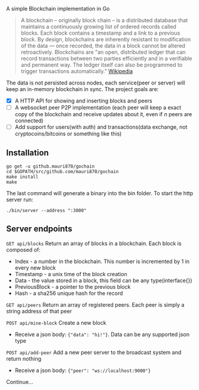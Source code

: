 A simple Blockchain implementation in Go

> A blockchain – originally block chain – is a distributed database that maintains a continuously growing list of ordered records called blocks. Each block contains a timestamp and a link to a previous block. By design, blockchains are inherently resistant to modification of the data — once recorded, the data in a block cannot be altered retroactively. Blockchains are "an open, distributed ledger that can record transactions between two parties efficiently and in a verifiable and permanent way. The ledger itself can also be programmed to trigger transactions automatically." [Wikipedia](https://en.wikipedia.org/wiki/Blockchain_(database))

The data is not persisted across nodes, each service(peer or server) will keep an in-memory blockchain in sync. The project goals are:
- [x] A HTTP API for showing and inserting blocks and peers
- [ ] A websocket peer P2P implementation (each peer will keep a exact copy of the blockchain and receive updates about it, even if *n* peers are connected)
- [ ] Add support for users(with auth) and transactions(data exchange, not cryptocoins/bitcoins or something like this)

## Installation
```
go get -u github.mauri870/gochain
cd $GOPATH/src/github.com/mauri870/gochain
make install
make
```
The last command will generate a binary into the bin folder. To start the http server run:
```
./bin/server --address ":3000"
```

## Server endpoints

`GET api/blocks` Return an array of blocks in a blockchain. Each block is composed of:
- Index - a number in the blockchain. This number is incremented by 1 in every new block
- Timestamp - a unix time of the block creation
- Data - the value stored in a block, this field can be any type(interface{})
- PreviousBlock - a pointer to the previous block
- Hash - a sha256 unique hash for the record

`GET api/peers` Return an array of registered peers. Each peer is simply a string address of that peer

`POST api/mine-block` Create a new block
- Receive a json body: `{"data": "hi!"}`. Data can be any supported json type

`POST api/add-peer` Add a new peer server to the broadcast system and return nothing
- Receive a json body: `{"peer": "ws://localhost:9000"}`

Continue...